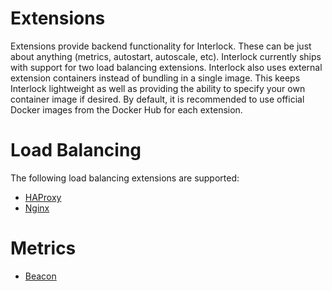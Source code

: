 # Extensions
Extensions provide backend functionality for Interlock.  These can be just
about anything (metrics, autostart, autoscale, etc).  Interlock currently
ships with support for two load balancing extensions.  Interlock also uses
external extension containers instead of bundling in a single image.  This
keeps Interlock lightweight as well as providing the ability to specify your
own container image if desired.  By default, it is recommended to use official
Docker images from the Docker Hub for each extension.

# Load Balancing
The following load balancing extensions are supported:

- [HAProxy](../extensions/haproxy.md)
- [Nginx](../extensions/nginx.md)

# Metrics
- [Beacon](../extensions/beacon.md)
